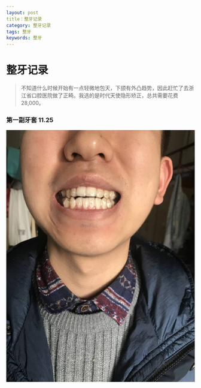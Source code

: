 ```yaml
---
layout: post
title：整牙记录
category: 整牙记录
tags: 整牙
keywords: 整牙
---
```




# 整牙记录

> 不知道什么时候开始有一点轻微地包天，下颌有外凸趋势，因此赶忙了去浙江省口腔医院做了正畸。我选的是时代天使隐形矫正，总共需要花费28,000。

### 第一副牙套  11.25

![第一副牙套](2017-11-25-第一副牙套.jpg)

